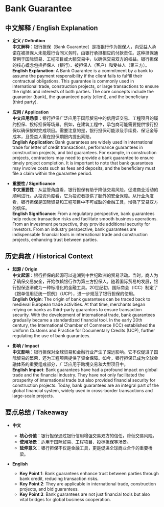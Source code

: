 # Bank Guarantee

## 中文解释 / English Explanation

* **定义 / Definition**  
  **中文解释**：银行担保（Bank Guarantee）是指银行作为担保人，向受益人承诺在被担保人未能履行合同义务时，由银行承担相应的付款责任。这种担保通常用于国际贸易、工程项目或大额交易中，以确保交易双方的权益。银行担保的核心概念包括担保人（银行）、被担保人（客户）和受益人（第三方）。  
  **English Explanation**: A Bank Guarantee is a commitment by a bank to assume the payment responsibility if the client fails to fulfill their contractual obligations. This guarantee is commonly used in international trade, construction projects, or large transactions to ensure the rights and interests of both parties. The core concepts include the guarantor (bank), the guaranteed party (client), and the beneficiary (third party).

* **应用 / Application**  
  **中文应用场景**：银行担保广泛应用于国际贸易中的信用证交易、工程项目的履约担保、投标担保等场景。例如，在建筑工程中，承包商可能需要提供银行担保以确保按时完成项目。需要注意的是，银行担保可能涉及手续费、保证金等成本，且受益人需在担保期限内提出索赔。  
  **English Application**: Bank guarantees are widely used in international trade for letter of credit transactions, performance guarantees in construction projects, and bid guarantees. For example, in construction projects, contractors may need to provide a bank guarantee to ensure timely project completion. It is important to note that bank guarantees may involve costs such as fees and deposits, and the beneficiary must file a claim within the guarantee period.

* **重要性 / Significance**  
  **中文重要性**：从监管角度看，银行担保有助于降低交易风险，促进商业活动的顺利进行。从投资角度看，它为投资者提供了额外的安全保障。从行业角度看，银行担保是国际贸易和工程项目中不可或缺的金融工具，增强了交易双方的信任。  
  **English Significance**: From a regulatory perspective, bank guarantees help reduce transaction risks and facilitate smooth business operations. From an investment perspective, they provide additional security for investors. From an industry perspective, bank guarantees are indispensable financial tools in international trade and construction projects, enhancing trust between parties.

## 历史典故 / Historical Context

* **起源 / Origin**  
  **中文起源**：银行担保的起源可以追溯到中世纪欧洲的贸易活动。当时，商人为了确保交易安全，开始依赖银行作为第三方担保人。随着国际贸易的发展，银行担保逐渐成为一种标准化的金融工具。20世纪初，国际商会（ICC）制定了《跟单信用证统一惯例》（UCP），进一步规范了银行担保的使用。  
  **English Origin**: The origin of bank guarantees can be traced back to medieval European trade activities. At that time, merchants began relying on banks as third-party guarantors to ensure transaction security. With the development of international trade, bank guarantees gradually became a standardized financial tool. In the early 20th century, the International Chamber of Commerce (ICC) established the Uniform Customs and Practice for Documentary Credits (UCP), further regulating the use of bank guarantees.

* **影响 / Impact**  
  **中文影响**：银行担保对全球贸易和金融行业产生了深远影响。它不仅促进了国际贸易的繁荣，还为工程项目提供了资金保障。如今，银行担保已成为全球金融体系的重要组成部分，广泛应用于跨境交易和大型项目中。  
  **English Impact**: Bank guarantees have had a profound impact on global trade and the financial industry. They have not only facilitated the prosperity of international trade but also provided financial security for construction projects. Today, bank guarantees are an integral part of the global financial system, widely used in cross-border transactions and large-scale projects.

## 要点总结 / Takeaway

* **中文**  
  - **核心价值**：银行担保通过银行信用增强交易双方的信任，降低交易风险。  
  - **使用场景**：适用于国际贸易、工程项目、投标担保等场景。  
  - **延伸意义**：银行担保不仅是金融工具，更是促进全球商业合作的重要桥梁。

* **English**  
  - **Key Point 1**: Bank guarantees enhance trust between parties through bank credit, reducing transaction risks.  
  - **Key Point 2**: They are applicable in international trade, construction projects, and bid guarantees.  
  - **Key Point 3**: Bank guarantees are not just financial tools but also vital bridges for global business cooperation.